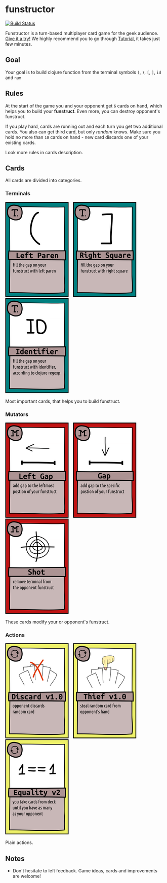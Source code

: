# funstructor

[![Build Status](https://travis-ci.org/split-brain/funstructor.svg?branch=master)](https://travis-ci.org/split-brain)

Funstructor is a turn-based multiplayer card game for the geek audience. [Give it a try!](http://funstructor.herokuapp.com)
We highly recommend you to go through [Tutorial](https://github.com/clojurecup2014/funstructor/blob/master/doc/help.md), it takes just few minutes.


## Goal

Your goal is to build clojure function from the
terminal symbols `(`, `)`, `[`, `]`, `id` and `num`

## Rules

At the start of the game you and your opponent get `6` cards
on hand, which helps you to build your **funstruct**.
Even more, you can destroy opponent's funstruct.

If you play hard, cards are running out and each turn you get two additional cards.
You also can get third card, but only *random* knows.
Make sure you hold no more than `10` cards on hand - new card discards one of your existing cards.

Look more rules in cards description.

## Cards

All cards are divided into categories.

### Terminals

<img src="https://github.com/clojurecup2014/funstructor/blob/master/doc/img/terminal_left_paren.png"
     style="padding-right: 10px"
     width="200"
	 height="300" />
<img src="https://github.com/clojurecup2014/funstructor/blob/master/doc/img/terminal_right_square.png"
     style="padding-right: 10px"
     width="200"
	 height="300" />
<img src="https://github.com/clojurecup2014/funstructor/blob/master/doc/img/terminal_id.png"
     style="padding-right: 10px"
     width="200"
	 height="300" />

Most important cards, that helps you to build funstruct.

### Mutators

<img src="https://github.com/clojurecup2014/funstructor/blob/master/doc/img/mutator_left_gap.png"
     style="padding-right: 10px"
     width="200"
	 height="300" />
<img src="https://github.com/clojurecup2014/funstructor/blob/master/doc/img/mutator_pos_gap.png"
     style="padding-right: 10px"
     width="200"
	 height="300" />
<img src="https://github.com/clojurecup2014/funstructor/blob/master/doc/img/mutator_shot.png"
     style="padding-right: 10px"
     width="200"
	 height="300" />

These cards modify your or opponent's funstruct.

### Actions

<img src="https://github.com/clojurecup2014/funstructor/blob/master/doc/img/action_discard_1.png"
     style="padding-right: 10px"
     width="200"
	 height="300" />
<img src="https://github.com/clojurecup2014/funstructor/blob/master/doc/img/action_thief_1.png"
     style="padding-right: 10px"
     width="200"
	 height="300" />
<img src="https://github.com/clojurecup2014/funstructor/blob/master/doc/img/action_equality_2.png"
     style="padding-right: 10px"
     width="200"
	 height="300" />

Plain actions.

## Notes

- Don't hesitate to left feedback. Game ideas, cards and improvements are welcome!
